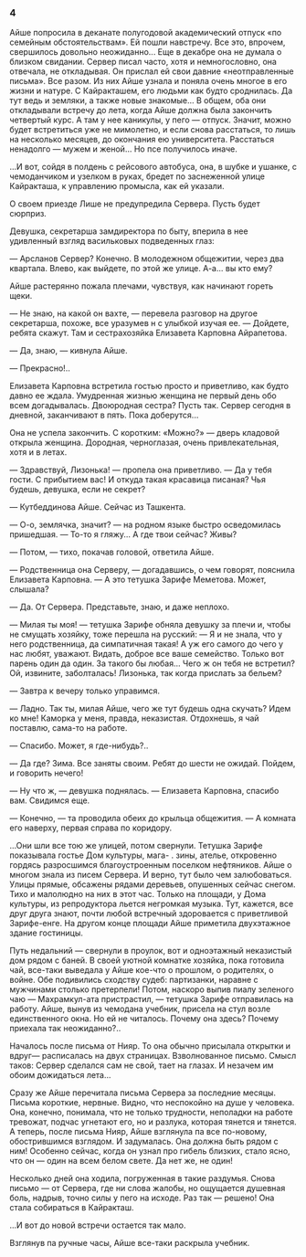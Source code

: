 ### 4

Айше попросила в деканате полугодовой академический отпуск «по семейным обстоятельствам».
Ей пошли навстречу.
Все это, впрочем, свершилось довольно неожиданно...
Еще в декабре она не думала о близком свидании.
Сервер писал часто, хотя и немногословно, она отвечала, не откладывая.
Он прислал ей свои давние «неотправленные письма».
Все разом.
Из них Айше узнала и поняла очень многое в его жизни и натуре.
С Кайракташем, его людьми как будто сроднилась.
Да тут ведь и земляки, а также новые знакомые...
В общем, оба они откладывали встречу до лета, когда Айше должна была закончить четвертый курс.
А там у нее каникулы, у пего — отпуск.
Значит, можно будет встретиться уже не мимолетно, и если снова расстаться, то лишь на несколько месяцев, до окончания ею университета.
Расстаться ненадолго — мужем и женой...
Но псе получилось иначе.

...И вот, сойдя в полдень с рейсового автобуса, она, в шубке и ушанке, с чемоданчиком и узелком в руках, бредет по заснеженной улице Кайракташа, к управлению промысла, как ей указали.

О своем приезде Лише не предупредила Сервера.
Пусть будет сюрприз.

Девушка, секретарша замдиректора по быту, вперила в нее удивленный взгляд васильковых подведенных глаз:

— Арсланов Сервер?
Конечно.
В молодежном общежитии, через два квартала.
Влево, как выйдете, по этой же улице.
А-а...
вы кто ему?

Айше растерянно пожала плечами, чувствуя, как начинают гореть щеки.

— Не знаю, на какой он вахте, — перевела разговор на другое секретарша, похоже, все уразумев н с улыбкой изучая ее.
— Дойдете, ребята скажут.
Там и сестрахозяйка Елизавета Карповна Айрапетова.

— Да, знаю, — кивнула Айше.

— Прекрасно!..

Елизавета Карповна встретила гостью просто и приветливо, как будто давно ее ждала.
Умудренная жизнью женщина не первый день обо всем догадывалась.
Двоюродная сестра?
Пусть так.
Сервер сегодня в дневной, заканчивают в пять.
Пока доберутся...

Она не успела закончить.
С коротким:
«Можно?» — дверь кладовой открыла женщина.
Дородная, черноглазая, очень привлекательная, хотя и в летах.

— Здравствуй, Лизонька!
— пропела она приветливо.
— Да у тебя гости.
С прибытием вас!
И откуда такая красавица писаная?
Чья будешь, девушка, если не секрет?

— Кутбеддинова Айше.
Сейчас из Ташкента.

— О-о, землячка, значит?
— на родном языке быстро осведомилась пришедшая.
— То-то я гляжу...
А где твои сейчас?
Живы?

— Потом, — тихо, покачав головой, ответила Айше.

— Родственница она Серверу, — догадавшись, о чем говорят, пояснила Елизавета Карповна.
— А это тетушка Зарифе Меметова.
Может, слышала?

— Да.
От Сервера.
Представьте, знаю, и даже неплохо.

— Милая ты моя!
— тетушка Зарифе обняла девушку за плечи и, чтобы не смущать хозяйку, тоже перешла на русский: — Я и не знала, что у него родственница, да симпатичная такая!
А уж его самого до чего у нас любят, уважают.
Видать, доброе все ваше семейство.
Только вот парень один да один.
За такого бы любая...
Чего ж он тебя не встретил?
Ой, извините, заболталась!
Лизонька, так когда прислать за бельем?

— Завтра к вечеру только управимся.

— Ладно.
Так ты, милая Айше, чего же тут будешь одна скучать?
Идем ко мне!
Каморка у меня, правда, неказистая.
Отдохнешь, я чай поставлю, сама-то на работе.

— Спасибо.
Может, я где-нибудь?..

— Да где?
Зима.
Все заняты своим.
Ребят до шести не ожидай.
Пойдем, и говорить нечего!

— Ну что ж, — девушка поднялась.
— Елизавета Карповна, спасибо вам.
Свидимся еще.

— Конечно, — та проводила обеих до крыльца общежития.
— А комната его наверху, первая справа по коридору.

...Они шли все тою же улицей, потом свернули.
Тетушка Зарифе показывала гостье Дом культуры, мага- . зины, ателье, откровенно гордясь разросшимся благоустроенным поселком нефтяников.
Айше о многом знала из писем Сервера.
И верно, тут было чем залюбоваться.
Улицы прямые, обсажены рядами деревьев, опушенных сейчас снегом.
Тихо и малолюдно на них в этот час.
Только на площади, у Дома культуры, из репродуктора льется негромкая музыка.
Тут, кажется, все друг друга знают, почти любой встречный здоровается с приветливой Зарифе-енге.
На другом конце площади Айше приметила двухэтажное здание гостиницы.

Путь недальний — свернули в проулок, вот и одноэтажный неказистый дом рядом с баней.
В своей уютной комнатке хозяйка, пока готовила чай, все-таки выведала у Айше кое-что о прошлом, о родителях, о войне.
Обе подивились сходству судеб: партизанки, наравне с мужчинами столько претерпели!
Потом, наскоро выпив пиалу зеленого чаю — Махрамкул-ата пристрастил, — тетушка Зарифе отправилась на работу.
Айше, вынув из чемодана учебник, присела на стул возле единственного окна.
Но ей не читалось.
Почему она здесь?
Почему приехала так неожиданно?..

Началось после письма от Нияр.
То она обычно присылала открытки и вдруг— расписалась на двух страницах.
Взволнованное письмо.
Смысл таков: Сервер сделался сам не свой, тает на глазах.
И незачем им обоим дожидаться лета...

Сразу же Айше перечитала письма Сервера за последние месяцы.
Письма короткие, нервные.
Видно, что неспокойно на душе у человека.
Она, конечно, понимала, что не только трудности, неполадки на работе тревожат, подчас угнетают его, но и разлука, которая тянется и тянется.
А теперь, после письма Нияр, Айше взглянула па все по-новому, обострившимся взглядом.
И задумалась.
Она должна быть рядом с ним!
Особенно сейчас, когда он узнал про гибель близких, стало ясно, что он — один на всем белом свете.
Да нет же, не один!

Несколько дней она ходила, погруженная в такие раздумья.
Снова письмо — от Сервера, где ни слова жалобы, но ощущается душевная боль, надрыв, точно силы у пего на исходе.
Раз так — решено!
Она стала собираться в Кайракташ.

...И вот до новой встречи остается так мало.

Взглянув па ручные часы, Айше все-таки раскрыла учебник.
